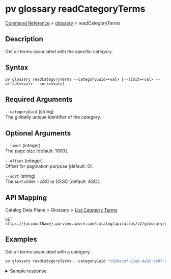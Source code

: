 # pv glossary readCategoryTerms
[Command Reference](../../../README.md#command-reference) > [glossary](./main.md) > readCategoryTerms

## Description
Get all terms associated with the specific category.

## Syntax
```
pv glossary readCategoryTerms --categoryGuid=<val> [--limit=<val> --offset=<val> --sort=<val>]
```

## Required Arguments
`--categoryGuid` (string)  
The globally unique identifier of the category.

## Optional Arguments
`--limit` (integer)  
The page size [default: 1000].

`--offset` (integer)  
Offset for pagination purpose [default: 0].

`--sort` (string)  
The sort order - ASC or DESC [default: ASC].

## API Mapping
Catalog Data Plane > Glossary > [List Category Terms](https://docs.microsoft.com/en-us/rest/api/purview/catalogdataplane/glossary/list-category-terms)
```
GET https://{accountName}.purview.azure.com/catalog/api/atlas/v2/glossary/category/{categoryGuid}/terms
```

## Examples
Get all terms associated with a category.
```powershell
pv glossary readCategoryTerms --categoryGuid "c856ecef-21e6-4e92-8607-9493d8432e78"
```
<details><summary>Sample response.</summary>
<p>

```json
[
    {
        "displayText": "Workplace Analytics_Organization",
        "relationGuid": "80384c75-8c29-45bc-9f7c-9bb3b1218320",
        "termGuid": "d99523b1-9b89-4748-8455-c00d76fd823a"
    },
    {
        "displayText": "Workplace Analytics_Pseudonymized",
        "relationGuid": "6a33dccf-4af8-4889-bd7d-a1c2034c5297",
        "termGuid": "06276c6f-aab7-46f3-980c-e92ad541f333"
    },
    {
        "displayText": "Workplace Analytics_Working hours",
        "relationGuid": "f68e9257-d2b5-4742-b40f-4d35ba86d6d8",
        "termGuid": "2796d276-75a0-46c0-9920-1d9e75c25842"
    }
]
```
</p>
</details>